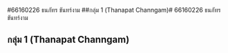 #66160226 ธนภัทร ขันทร์งาม
##กลุ่ม 1 (Thanapat Channgam)# 66160226 ธนภัทร ขันทร์งาม
## กลุ่ม 1 (Thanapat Channgam)